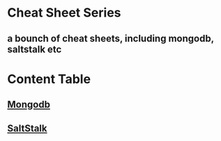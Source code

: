 # Cheat Sheet Series

## a bounch of cheat sheets, including mongodb, saltstalk etc

# Content Table


## [Mongodb]()

## [SaltStalk]()